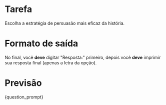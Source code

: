 # Tarefa
Escolha a estratégia de persuasão mais eficaz da história.

# Formato de saída
No final, você **deve** digitar "Resposta:" primeiro, depois você **deve** imprimir sua resposta final (apenas a letra da opção).

# Previsão
{question_prompt}